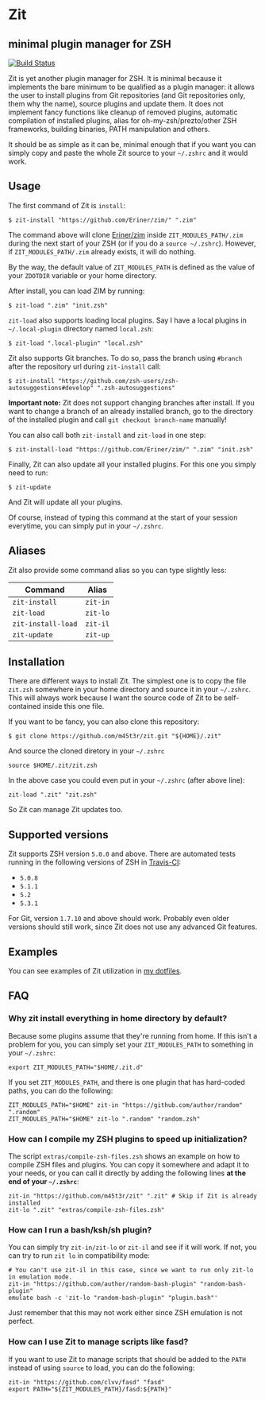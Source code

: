 # Zit

## minimal plugin manager for ZSH

[![Build Status](https://travis-ci.org/m45t3r/zit.svg?branch=master)](https://travis-ci.org/m45t3r/zit)

Zit is yet another plugin manager for ZSH. It is minimal because it implements
the bare minimum to be qualified as a plugin manager: it allows the user to
install plugins from Git repositories (and Git repositories only, them why
the name), source plugins and update them. It does not implement fancy
functions like cleanup of removed plugins, automatic compilation of installed
plugins, alias for oh-my-zsh/prezto/other ZSH frameworks, building binaries,
PATH manipulation and others.

It should be as simple as it can be, minimal enough that if you want you can
simply copy and paste the whole Zit source to your `~/.zshrc` and it would
work.

## Usage

The first command of Zit is `install`:

    $ zit-install "https://github.com/Eriner/zim/" ".zim"

The command above will clone [Eriner/zim](https://github.com/Eriner/zim) inside
`ZIT_MODULES_PATH/.zim` during the next start of your ZSH (or if you do a
`source ~/.zshrc`). However, if `ZIT_MODULES_PATH/.zim` already exists, it will
do nothing.

By the way, the default value of `ZIT_MODULES_PATH` is defined as the value of
your `ZDOTDIR` variable or your home directory.

After install, you can load ZIM by running:

    $ zit-load ".zim" "init.zsh"

`zit-load` also supports loading local plugins. Say I have a local plugins in
`~/.local-plugin` directory named `local.zsh`:

    $ zit-load ".local-plugin" "local.zsh"

Zit also supports Git branches. To do so, pass the branch using `#branch` after
the repository url during `zit-install` call:

    $ zit-install "https://github.com/zsh-users/zsh-autosuggestions#develop" ".zsh-autosuggestions"

**Important note:** Zit does not support changing branches after install. If
you want to change a branch of an already installed branch, go to the directory
of the installed plugin and call `git checkout branch-name` manually!

You can also call both `zit-install` and `zit-load` in one step:

    $ zit-install-load "https://github.com/Eriner/zim/" ".zim" "init.zsh"

Finally, Zit can also update all your installed plugins. For this one you
simply need to run:

    $ zit-update

And Zit will update all your plugins.

Of course, instead of typing this command at the start of your session
everytime, you can simply put in your `~/.zshrc`.

## Aliases

Zit also provide some command alias so you can type slightly less:

| Command            | Alias    |
| ------------------ | -------- |
| `zit-install`      | `zit-in` |
| `zit-load`         | `zit-lo` |
| `zit-install-load` | `zit-il` |
| `zit-update`       | `zit-up` |

## Installation

There are different ways to install Zit. The simplest one is to copy the file
`zit.zsh` somewhere in your home directory and source it in your `~/.zshrc`.
This will always work because I want the source code of Zit to be
self-contained inside this one file.

If you want to be fancy, you can also clone this repository:

    $ git clone https://github.com/m45t3r/zit.git "${HOME}/.zit"

And source the cloned diretory in your `~/.zshrc`

    source $HOME/.zit/zit.zsh

In the above case you could even put in your `~/.zshrc` (after above line):

    zit-load ".zit" "zit.zsh"

So Zit can manage Zit updates too.

## Supported versions

Zit supports ZSH version `5.0.0` and above. There are automated tests running
in the following versions of ZSH in [Travis-CI](travis-ci.org/m45t3r/zit):

- `5.0.8`
- `5.1.1`
- `5.2`
- `5.3.1`

For Git, version `1.7.10` and above should work. Probably even older versions
should still work, since Zit does not use any advanced Git features.

## Examples

You can see examples of Zit utilization in
[my dotfiles](https://github.com/m45t3r/dotfiles/tree/master/zsh).

## FAQ

### Why zit install everything in home directory by default?

Because some plugins assume that they're running from home. If this isn't a
problem for you, you can simply set your `ZIT_MODULES_PATH` to something in
your `~/.zshrc`:

    export ZIT_MODULES_PATH="$HOME/.zit.d"

If you set `ZIT_MODULES_PATH`, and there is one plugin that has hard-coded
paths, you can do the following:

    ZIT_MODULES_PATH="$HOME" zit-in "https://github.com/author/random" ".random"
    ZIT_MODULES_PATH="$HOME" zit-lo ".random" "random.zsh"

### How can I compile my ZSH plugins to speed up initialization?

The script `extras/compile-zsh-files.zsh` shows an example on how to compile
ZSH files and plugins. You can copy it somewhere and adapt it to your needs,
or you can call it directly by adding the following lines **at the end of your
`~/.zshrc`**:

    zit-in "https://github.com/m45t3r/zit" ".zit" # Skip if Zit is already installed
    zit-lo ".zit" "extras/compile-zsh-files.zsh"

### How can I run a bash/ksh/sh plugin?

You can simply try `zit-in/zit-lo` or `zit-il` and see if it will work. If
not, you can try to run `zit lo` in compatibility mode:

    # You can't use zit-il in this case, since we want to run only zit-lo in emulation mode.
    zit-in "https://github.com/author/random-bash-plugin" "random-bash-plugin"
    emulate bash -c 'zit-lo "random-bash-plugin" "plugin.bash"'

Just remember that this may not work either since ZSH emulation is not
perfect.

### How can I use Zit to manage scripts like fasd?

If you want to use Zit to manage scripts that should be added to the `PATH`
instead of using `source` to load, you can do the following:

    zit-in "https://github.com/clvv/fasd" "fasd"
    export PATH="${ZIT_MODULES_PATH}/fasd:${PATH}"
